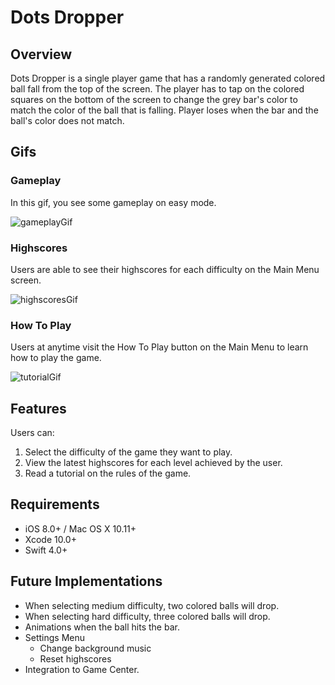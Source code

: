 # Dots Dropper

## Overview
Dots Dropper is a single player game that has a randomly generated colored ball fall from the top of the screen. The player has to tap on the colored squares on the bottom of the screen to change the grey bar's color to match the color of the ball that is falling. Player loses when the bar and the ball's color does not match.

## Gifs
### Gameplay
In this gif, you see some gameplay on easy mode.

![gameplayGif](https://user-images.githubusercontent.com/43770537/54216776-aab66300-44c0-11e9-8c35-3a2581cf61bd.gif)

### Highscores
Users are able to see their highscores for each difficulty on the Main Menu screen.

![highscoresGif](https://user-images.githubusercontent.com/43770537/54216887-e18c7900-44c0-11e9-8bad-4ef9c714c603.gif)

### How To Play
Users at anytime visit the How To Play button on the Main Menu to learn how to play the game.

![tutorialGif](https://user-images.githubusercontent.com/43770537/54216913-f406b280-44c0-11e9-8413-cc5c56eb6314.gif)

## Features
Users can:
  1. Select the difficulty of the game they want to play.
  2. View the latest highscores for each level achieved by the user.
  3. Read a tutorial on the rules of the game.

## Requirements
- iOS 8.0+ / Mac OS X 10.11+ 
- Xcode 10.0+
- Swift 4.0+

## Future Implementations
- When selecting medium difficulty, two colored balls will drop.
- When selecting hard difficulty, three colored balls will drop.
- Animations when the ball hits the bar.
- Settings Menu
  - Change background music
  - Reset highscores
- Integration to Game Center.
